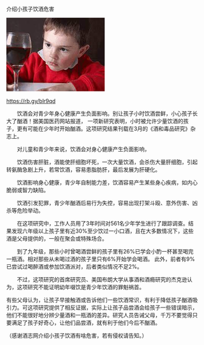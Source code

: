 介绍小孩子饮酒危害


![介绍小孩子饮酒危害](https://github.com/ywangnccu/ywang/blob/main/images/DrunkKid.jpg)

https://rb.gy/blr9qd

　　饮酒会对青少年身心健康产生负面影响。别让孩子小时饮酒尝鲜，小心孩子长大了酗酒！据美国医药网站报道，
  一项新研究表明，小时被允许少量饮酒的孩子，更有可能在少年时开始酗酒。这项研究结果刊载在3月的《酒和毒品研究》杂志上。

　　对儿童和青少年来说，饮酒会对身心健康产生负面影响，

　　饮酒伤害肝脏，酒能使肝细胞坏死，一次大量饮酒，会杀伤大量肝细胞，引起转氨酶急剧上升，若常饮酒，容易患脂肪肝，最后发展为肝硬化。

　　饮酒影响身心健康，青少年自制能力差，饮酒容易产生某些身心疾病，如内心脆弱或智力缺陷。

　　饮酒引发犯罪，青少年酗酒后易行为失控，容易出现打架斗殴、意外伤害、凶杀等危险举动。

　　在这项研究中，工作人员用了3年时间对561名少年学生进行了跟踪调查。结果发现六年级以上孩子里有近30%至少饮过一小口酒，且在大多数情况下，这些酒是父母提供的，一般在聚会或特殊场合。

　　到了九年级，那些小时曾喝酒尝鲜的孩子里有26%已学会小酌一杯甚至喝完一瓶酒。相对那些从未喝过酒的孩子里只有6%开始学会喝酒。
  此外，前者有9%已尝试过喝醉酒或参加饮酒派对，后者类似情况不足2%。

　　不过，这项研究的首席研究员、美国布朗大学从事酒和酒瘾研究的杰克逊认为，这项研究不能证明幼年啜饮是青少年饮酒的罪魁祸首。

有些父母认为，让孩子早接触酒或告诉他们一些饮酒常识，有利于降低孩子酗酒吸引力。可这项研究提供了相反证据，实际上让孩子品尝酒会给孩子一些错误暗示，
他们不能很好地分辨少量酒和一瓶酒的差异。研究人员告诫父母，千万不要觉得只要满足了孩子好奇心，让他们品尝酒，就有利于他们今后不酗酒。

（感谢酒志网介绍小孩子饮酒有啥危害，若有侵权请告知。）
